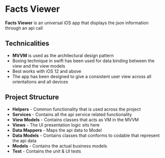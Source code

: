 # Facts Viewer

**Facts Viewer** is an universal iOS app that displays the json information through an api call

## Technicalities
- **MVVM** is used as the architectural design pattern
- Boxing technique in swift has been used for data binding between the view and the view models
- Best works with iOS 12 and above
- The app has been designed to give a consistent user view across all orientations and all devices

## Project Structure
- **Helpers** - Common functionality that is used across the project
- **Services** - Contains all the api service related functionality
- **View Models** - Contains classes that acts as VM in the MVVM
- **Views** - The UI presentation logic sits here
- **Data Mappers** - Maps the api data to Model
- **Data Models** - Contains classes that conforms to codable that represent the api data
- **Models** - Contains the actual business models
- **Test** - Contains the unit & UI tests
